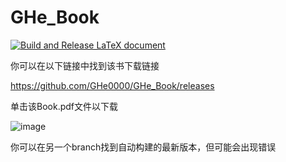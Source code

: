 # GHe_Book

[![Build and Release LaTeX document](https://github.com/GHe0000/GHe_Book/actions/workflows/build-latex.yml/badge.svg)](https://github.com/GHe0000/GHe_Book/actions/workflows/build-latex.yml)

你可以在以下链接中找到该书下载链接

https://github.com/GHe0000/GHe_Book/releases

单击该Book.pdf文件以下载

![image](https://user-images.githubusercontent.com/30252929/204068686-2b744834-a45e-4af9-bc1c-2fb407cc8715.png)

你可以在另一个branch找到自动构建的最新版本，但可能会出现错误
